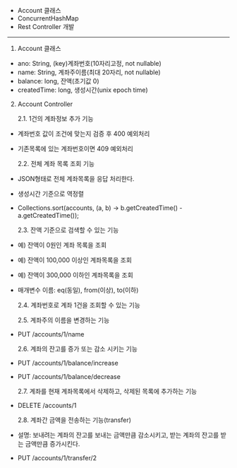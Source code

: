 - Account 클래스
- ConcurrentHashMap
- Rest Controller 개발

---

1. Account 클래스

- ano: String, (key)계좌번호(10자리고정, not nullable)
- name: String, 계좌주이름(최대 20자리, not nullable)
- balance: long, 잔액(초기값 0)
- createdTime: long, 생성시간(unix epoch time)

2. Account Controller

   2.1. 1건의 계좌정보 추가 기능

- 계좌번호 값이 조건에 맞는지 검증 후 400 예외처리
- 기존목록에 있는 계좌번호이면 409 예외처리

  2.2. 전체 계좌 목록 조회 기능

- JSON형태로 전체 계좌목록을 응답 처리한다.
- 생성시간 기준으로 역정렬

- Collections.sort(accounts, (a, b) -> b.getCreatedTime() - a.getCreatedTime());

  2.3. 잔액 기준으로 검색할 수 있는 기능

- 예) 잔액이 0원인 계좌 목록을 조회
- 예) 잔액이 100,000 이상인 계좌목록을 조회
- 예) 잔액이 300,000 이하인 계좌목록을 조회

- 매개변수 이름: eq(동일), from(이상), to(이하)

  2.4. 계좌번호로 계좌 1건을 조회할 수 있는 기능

  2.5. 계좌주의 이름을 변경하는 기능

- PUT /accounts/1/name

  2.6. 계좌의 잔고를 증가 또는 감소 시키는 기능

- PUT /accounts/1/balance/increase
- PUT /accounts/1/balance/decrease

  2.7. 계좌를 현재 계좌목록에서 삭제하고, 삭제된 목록에 추가하는 기능

- DELETE /accounts/1

  2.8. 계좌간 금액을 전송하는 기능(transfer)

- 설명: 보내려는 계좌의 잔고를 보내는 금액만큼 감소시키고, 받는 계좌의 잔고를 받는 금액만큼 증가시킨다.
- PUT /accounts/1/transfer/2
